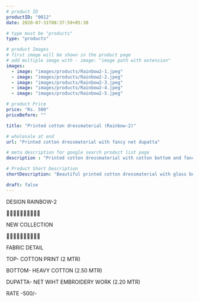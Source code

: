 ```yaml
---
# product ID
productID: "0012"
date: 2020-07-31T08:37:59+05:30

# type must be "products"
type: "products"

# product Images
# first image will be shown in the product page
# add multiple image with - image: "image path with extension"
images:
  - image: "images/products/Rainbow2-1.jpeg"
  - image: "images/products/Rainbow2-2.jpeg"
  - image: "images/products/Rainbow2-3.jpeg"
  - image: "images/products/Rainbow2-4.jpeg"
  - image: "images/products/Rainbow2-5.jpeg"

# product Price
price: "Rs. 500"
priceBefore: ""

title: "Printed cotton dressmaterial (Rainbow-2)"

# wholesale at end 
url: "Printed cotton dressmaterial with fancy net dupatta"

# meta description for google search product list page
description : "Printed cotton dressmaterial with cotton bottom and fancy net dupatta"

# Product Short Description
shortDescription: "Beautiful printed cotton dressmaterial with glass beads handwork, matching cotton bottom and fancy net dupatta with embroidery work."

draft: false
---
```

DESIGN RAINBOW-2

💐💐💐💐💐💐💐💐💐💐

NEW COLLECTION

🌷🌷🌷🌷🌷🌷🌷🌷🌷🌷

FABRIC DETAIL

TOP- COTTON PRINT (2 MTR)

BOTTOM- HEAVY COTTON (2.50 MTR)

DUPATTA- NET WIHT EMBROIDERY WORK (2.20 MTR)

RATE -500/-